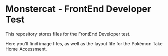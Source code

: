 # Monstercat - FrontEnd Developer Test
This repository stores files for the FrontEnd Developer test.

Here you'll find image files, as well as the layout file for the Pokémon Take Home Accessment.
